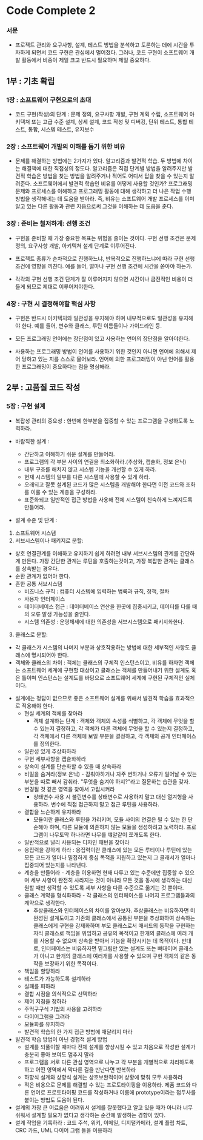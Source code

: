 # Code Complete 2
 
### 서문

* 프로젝트 관리와 요구사항, 설계, 테스트 방법을 분석하고 토론하는 데에 시간을 투자하게 되면서 코드 구현은 관심에서 멀어졌다. 그러나, 코드 구현이 소프트웨어 개발 활동에서 비중이 제일 크고 반드시 필요하며 제일 중요하다.

## 1부 : 기초 확립

### 1장 : 소프트웨어 구현으로의 초대

* 코드 구현(작성)의 단계 : 문제 정의, 요구사항 개발, 구현 계획 수립, 소프트웨어 아키텍쳐 또는 고급 수준 설계, 상세 설계, 코드 작성 및 디버깅, 단위 테스트, 통합 테스트, 통합, 시스템 테스트, 유지보수


### 2장 : 소프트웨어 개발의 이해를 돕기 위한 비유

* 문제를 해결하는 방법에는 2가지가 있다. 알고리즘과 발견적 학습. 두 방법에 차이는 해결책에 대한 직접성의 정도다. 알고리즘은 직접 단계별 방법을 알려주지만 발견적 학습은 방법을 찾는 방법을 알려주거나 적어도 어디서 답을 찾을 수 있는지 알려준다. 소프트웨어에서 발견적 학습인 비유를 어떻게 사용할 것인가? 프로그래밍 문제와 프로세스를 이해하고 프로그래밍 활동에 대해 생각하고 더 나은 작업 수행 방법을 생각해내는 데 도움을 받아라. 즉, 비유는 소프트웨어 개발 프로세스를 이미 알고 있는 다른 활동과 관련 지음으로써 그것을 이해하는 데 도움을 준다.

### 3장 : 준비는 철저하게: 선행 조건

* 구현을 준비할 때 가장 중요한 목표는 위험을 줄이는 것이다. 구현 선행 조건은 문제 정의, 요구사항 개발, 아키텍쳐 설계 단계로 이루어진다. 
 
* 프로젝트 종류가 순차적으로 진행하느냐, 반복적으로 진행하느냐에 따라 구현 선행 조건에 영향을 끼친다. 예를 들어, 얼마나 구현 선행 조건에 시간을 쏟아야 하는가.

* 각각의 구현 선행 조건 단계가 잘 이루어지지 않으면 시간이나 금전적인 비용이 더 들게 되므로 제대로 이루어져야한다.

### 4장 : 구현 시 결정해야할 핵심 사항

* 구현은 반드시 아키텍처와 일관성을 유지해야 하며 내부적으로도 일관성을 유지해야 한다. 예를 들어, 변수와 클래스, 루틴 이름들이나 가이드라인 등.

* 모든 프로그래밍 언어에는 장단점이 있고 사용하는 언어의 장단점을 알아야한다.

* 사용하는 프로그래밍 방법이 언어를 사용하기 위한 것인지 아니면 언어에 의해서 제어 당하고 있는 지를 스스로 물어보라. 언어에 의한 프로그래밍이 아닌 언어를 활용한 프로그래밍이 중요하다는 점을 명심해라.

## 2부 : 고품질 코드 작성

### 5장 : 구현 설계

* 복잡성 관리의 중요성 : 한번에 한부분을 집중할 수 있는 프로그램을 구성하도록 노력하라. 

* 바람직한 설계 :
  + 간단하고 이해하기 쉬운 설계를 만들어라.
  + 프로그램의 각 부분 사이의 연결을 최소화하라.(추상화, 캡슐화, 정보 은닉)
  + 내부 구조를 해치지 않고 시스템 기능을 개선할 수 있게 하라.
  + 현재 시스템의 일부를 다른 시스템에 사용할 수 있게 하라.
  + 오래되고 잘못 설계된 코드가 많은 시스템을 개발해야 한다면 이전 코드와 조화를 이룰 수 있는 계층을 구성하라.
  + 표준화되고 일반적인 접근 방법을 사용해 전체 시스템이 친숙하게 느껴지도록 만들어라.

* 설계 수준 및 단계 :
 1. 소프트웨어 시스템
 2. 서브시스템이나 패키지로 분할:
  + 상호 연결관계를 이해하고 유지하기 쉽게 하려면 내부 서브시스템의 관계를 간단하게 만든다. 가장 간단한 관계는 루틴을 호출하는것이고, 가장 복잡한 관계는 클래스를 상속받는 경우다.
  + 순환 관계가 없어야 한다.
  + 흔한 공통 서브시스템
    - 비즈니스 규칙 : 컴퓨터 시스템에 입력하는 법륙과 규칙, 정책, 절차
    - 사용자 인터페이스
    - 데이터베이스 접근 : 데이터베이스 연산을 한곳에 집중시키고, 데이터를 다룰 때의 오류 발생 가능성을 줄인다.
    - 시스템 의존성 : 운영체제에 대한 의존성을 서브시스템으로 패키지화한다.
 3. 클래스로 분할:
  + 각 클래스가 시스템의 나머지 부분과 상호작용하는 방법에 대한 세부적인 사항도 클래스에 명시되어야 한다.
  + 객체와 클래스의 차이 : 객체는 클래스의 구체적 인스턴스이고, 비유를 하자면 객체는 소프트웨어 세계에 구현할 대상이고 클래스는 객체를 만들어내기 위한 설계도 혹은 틀이며 인스턴스는 설계도를 바탕으로 소프트웨어 세계에 구현된 구체적인 실체이다.
* 설계에는 정답이 없으므로 좋은 소프트웨어 설계를 위해서 발견적 학습을 효과적으로 적용해야 한다.
  + 현실 세계의 객체를 찾아라
    - 객체 설계하는 단계 : 객체와 객체의 속성를 식별하고, 각 객체에 무엇을 할 수 있는지 결정하고, 각 객체가 다른 객체에 무엇을 할 수 있는지 결정하고, 각 객체에서 다른 객체에 보일 부분을 결정하고, 각 객체의 공개 인터페이스를 정의한다.
  + 일관성 있게 추상화하라
  + 구현 세부사항을 캡슐화하라
  + 상속이 설계를 단순화할 수 있을 때 상속하라
  + 비밀을 숨겨라(정보 은닉) - 감춰야하거나 자주 변하거나 오류가 일어날 수 있는 부분을 따로 빼서 감춰라. "무엇을 숨겨야 하지?"라고 질문하는 습관을 갖자.
  + 변경될 것 같은 영역을 찾아서 고립시켜라
    - 상태변수 사용 시 불린변수를 상태변수로 사용하지 말고 대신 열겨형을 사용하라. 변수에 직접 접근하지 말고 접근 루틴을 사용하라.
  + 결합을 느슨하게 유지하라
    - 모듈이란 클래스와 루틴을 가리키며, 모듈 사이의 연결은 될 수 있는 한 단순해야 하며, 다른 모듈에 의존하지 않는 모듈을 생성하려고 노력하라. 프로그램이 나무토막 하나라면 나무를 꺠알같이 쪼개도록 한다.
  + 일반적으로 널리 사용되는 디자인 패턴을 찾아라
  + 응집력을 강하게 하라 : 응집력이란 클래스에 있는 모든 루티이나 루틴에 있는 모든 코드가 얼마나 밀접하게 중심 목적을 지원하고 있는지 그 클래서가 얼마나 집중되어 있는지를 나타낸다.
  + 계층을 만들어라 - 계층을 이용하면 현재 다루고 있는 수준에만 집중할 수 있으며 세부 사항이 완전히 사라지는 것이 아니라 모든 것을 동시에 생각하는 대신 원할 때만 생각할 수 있도록 세부 사항을 다른 수준으로 옮기는 것 뿐이다.
  + 클래스 계약을 형식화하라 - 각 클래스의 인터페이스를 나머지 프로그램들과의 계약으로 생각한다.
    - 추상클래스와 인터페이스의 차이를 알아보자. 추상클래스는 비유하자면 미완성된 설계도이고 기존의 클래스에서 공통된 부분을 추상화하여 상속하는 클래스에게 구현을 강제화하며 부모 클래스로서 매서드의 동작을 구현하는 자식 클래스로 책임을 위임하고 공유의 목적이고 한개의 클래스에 여러 개를 사용할 수 없으며 상속을 받아서 기능을 확장시키는 데 목적이다. 반대로, 인터페이스는 비유하자면 밑그림만 있는 설계도 또는 뼈대이며 클래스가 아니고 한개의 클래스에 여러개를 사용할 수 있으며 구현 객체의 같은 동작을 보장하기 위한 목적이다.
  + 책임을 할당하라
  + 테스트가 가능하도록 설계하라
  + 실패를 피하라
  + 결합 시점을 의식적으로 선택하라
  + 제어 지점을 정하라
  + 주먹구구식 기법의 사용을 고려하라
  + 다이어그램을 그려라
  + 모듈화를 유지하라
  + 발견적 학습의 한 가지 접근 방법에 매달리지 마라
* 발견적 학습 방법이 아닌 경헙적 설계 방법
  + 설계를 되풀이할 때마다 전체 설계를 향상시킬 수 있고 처음으로 작성한 설계가 충분히 좋아 보여도 멈추지 말라
  + 프로그램을 서로 다른 관심 영역으로 나누고 각 부분을 개별적으로 처리하도록 하고 어떤 영역에서 막다른 길을 만난다면 반복하라
  + 하향식 설계와 상향식 설계는 상호보완적이며 상황에 맞춰 모두 사용하라
  + 적은 비용으로 문제를 해결할 수 있는 프로토타이핑을 이용하라. 제품 코드와 다른 언어로 프로토타이핑 코드를 작성하거나 이름에 prototype이라는 접두사를 붙이는 방법도 도움이 된다.
* 설계의 가장 큰 어료움은 어려워서 설계를 잘못했다고 알고 있을 때가 아니라 너무 쉬워서 설계할 필요가 없다고 생각하는 순간에 발생하는 경향이 있다.
* 설계 작업을 기록하라 : 코드 주석, 위키, 이메일, 디지털카메라, 설계 플립 차트, CRC 카드, UML 다이어 그램 들을 이용하라
